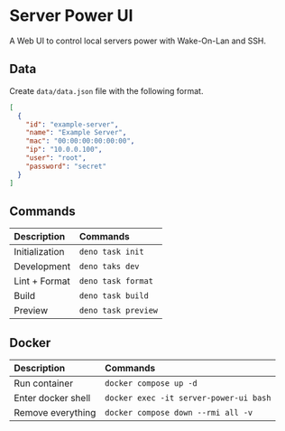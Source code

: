 # Server Power UI

A Web UI to control local servers power with Wake-On-Lan and SSH.

## Data

Create `data/data.json` file with the following format.

```json
[
  {
    "id": "example-server",
    "name": "Example Server",
    "mac": "00:00:00:00:00:00",
    "ip": "10.0.0.100",
    "user": "root",
    "password": "secret"
  }
]
```

## Commands

| Description    | Commands            |
| :------------- | :------------------ |
| Initialization | `deno task init`    |
| Development    | `deno taks dev`     |
| Lint + Format  | `deno task format`  |
| Build          | `deno task build`   |
| Preview        | `deno task preview` |

## Docker

| Description        | Commands                               |
| :----------------- | :------------------------------------- |
| Run container      | `docker compose up -d`                 |
| Enter docker shell | `docker exec -it server-power-ui bash` |
| Remove everything  | `docker compose down --rmi all -v`     |
